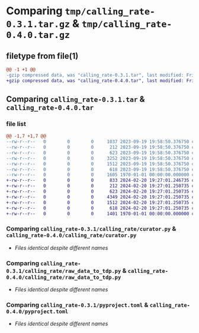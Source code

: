 # Comparing `tmp/calling_rate-0.3.1.tar.gz` & `tmp/calling_rate-0.4.0.tar.gz`

## filetype from file(1)

```diff
@@ -1 +1 @@
-gzip compressed data, was "calling_rate-0.3.1.tar", last modified: Fri Jan  1 00:00:00 2016, max compression
+gzip compressed data, was "calling_rate-0.4.0.tar", last modified: Fri Jan  1 00:00:00 2016, max compression
```

## Comparing `calling_rate-0.3.1.tar` & `calling_rate-0.4.0.tar`

### file list

```diff
@@ -1,7 +1,7 @@
--rw-r--r--   0        0        0     1037 2023-09-19 19:58:50.376750 calling_rate-0.3.1/README.md
--rw-r--r--   0        0        0      212 2023-09-19 19:58:50.376750 calling_rate-0.3.1/calling_rate/__init__.py
--rw-r--r--   0        0        0      623 2023-09-19 19:58:50.376750 calling_rate-0.3.1/calling_rate/curator.py
--rw-r--r--   0        0        0     3252 2023-09-19 19:58:50.376750 calling_rate-0.3.1/calling_rate/number_of_burrows_from_call_rates.py
--rw-r--r--   0        0        0     1512 2023-09-19 19:58:50.376750 calling_rate-0.3.1/calling_rate/raw_data_to_tdp.py
--rw-r--r--   0        0        0      618 2023-09-19 19:58:50.376750 calling_rate-0.3.1/pyproject.toml
--rw-r--r--   0        0        0     1605 1970-01-01 00:00:00.000000 calling_rate-0.3.1/PKG-INFO
+-rw-r--r--   0        0        0      833 2024-02-20 19:27:01.246735 calling_rate-0.4.0/README.md
+-rw-r--r--   0        0        0      212 2024-02-20 19:27:01.250735 calling_rate-0.4.0/calling_rate/__init__.py
+-rw-r--r--   0        0        0      623 2024-02-20 19:27:01.250735 calling_rate-0.4.0/calling_rate/curator.py
+-rw-r--r--   0        0        0     4349 2024-02-20 19:27:01.250735 calling_rate-0.4.0/calling_rate/number_of_burrows_from_call_rates.py
+-rw-r--r--   0        0        0     1512 2024-02-20 19:27:01.250735 calling_rate-0.4.0/calling_rate/raw_data_to_tdp.py
+-rw-r--r--   0        0        0      618 2024-02-20 19:27:01.250735 calling_rate-0.4.0/pyproject.toml
+-rw-r--r--   0        0        0     1401 1970-01-01 00:00:00.000000 calling_rate-0.4.0/PKG-INFO
```

### Comparing `calling_rate-0.3.1/calling_rate/curator.py` & `calling_rate-0.4.0/calling_rate/curator.py`

 * *Files identical despite different names*

### Comparing `calling_rate-0.3.1/calling_rate/raw_data_to_tdp.py` & `calling_rate-0.4.0/calling_rate/raw_data_to_tdp.py`

 * *Files identical despite different names*

### Comparing `calling_rate-0.3.1/pyproject.toml` & `calling_rate-0.4.0/pyproject.toml`

 * *Files identical despite different names*

